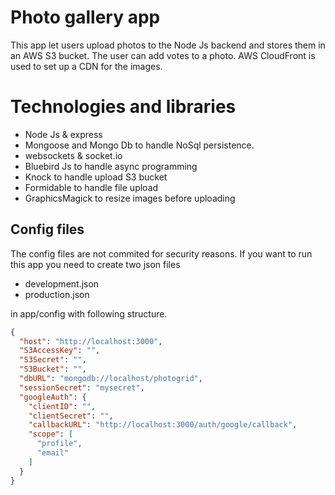 # Photo gallery app

This app let users upload photos to the Node Js backend and stores
them in  an AWS S3 bucket. The user can add votes to a photo.
AWS CloudFront is used to set up a CDN for the images.

# Technologies and libraries

* Node Js & express
* Mongoose and Mongo Db to handle NoSql persistence.
* websockets & socket.io
* Bluebird Js to handle async programming
* Knock to handle upload S3 bucket
* Formidable to handle file upload
* GraphicsMagick to resize images before uploading


## Config files

The config files are not commited for security reasons. If you want
to run this app you need to create two json files

 * development.json
 * production.json

in app/config with following structure.

```json
{
  "host": "http://localhost:3000",
  "S3AccessKey": "",
  "S3Secret": "",
  "S3Bucket": "",
  "dbURL": "mongodb://localhost/photogrid",
  "sessionSecret": "mysecret",
  "googleAuth": {
    "clientID": "",
    "clientSecret": "",
    "callbackURL": "http://localhost:3000/auth/google/callback",
    "scope": [
      "profile",
      "email"
    ]
  }
}
```
